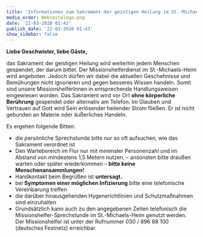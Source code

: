 ```yaml
---
title: 'Informationen zum Sakrament der geistigen Heilung im St.-Michaels-Heim'
media_order: Webseitelogo.png
date: '22-03-2020 01:43'
publish_date: '22-03-2020 01:43'
show_sidebar: false
---
```


**Liebe Geschwister, liebe Gäste,**

das Sakrament der geistigen Heilung wird weiterhin jedem Menschen gespendet, der darum bittet. Der Missionshelferdienst im St.-Michaels-Heim wird angeboten.
Jedoch dürfen wir dabei die aktuellen Geschehnisse und Bemühungen nicht ignorieren und gegen besseres Wissen handeln.
Somit sind unsere MissionshelferInnen in entsprechende Handlungsweisen eingewiesen worden.
Das Sakrament wird vor Ort **ohne körperliche Berührung** gespendet oder alternativ am Telefon.
Im Glauben und Vertrauen auf Gott wird Sein erlösender heilender Strom fließen. Er ist nicht gebunden an Materie oder äußerliches Handeln.

Es ergehen folgende Bitten:
* die persönliche Sprechstunde bitte nur so oft aufsuchen, wie das Sakrament verordnet ist
* Den Wartebereich im Flur nur mit minimaler Personenzahl und im Abstand von mindestens 1,5 Metern nutzen, – ansonsten bitte draußen warten oder später wiederkommen – **bitte keine Menschenansammlungen!**
* Handkontakt beim Begrüßen ist **untersagt.**
* bei **Symptomen einer möglichen Infizierung** bitte eine telefonische Vereinbarung treffen
* die darüber hinausgehenden Hygenerichtlinien und Schutzmaßnahmen sind einzuhalten
* Grundsätzlich kann auch zu den angegebenen Zeiten telefonisch die
Missionshelfer-Sprechstunde im St.-Michaels-Heim genutzt werden. Der Missionshelfer ist unter der Rufnummer 030 / 896 88 100 (deutsches Festnetz) erreichbar.